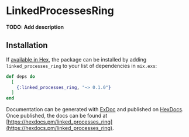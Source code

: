 # LinkedProcessesRing

**TODO: Add description**

## Installation

If [available in Hex](https://hex.pm/docs/publish), the package can be installed
by adding `linked_processes_ring` to your list of dependencies in `mix.exs`:

```elixir
def deps do
  [
    {:linked_processes_ring, "~> 0.1.0"}
  ]
end
```

Documentation can be generated with [ExDoc](https://github.com/elixir-lang/ex_doc)
and published on [HexDocs](https://hexdocs.pm). Once published, the docs can
be found at [https://hexdocs.pm/linked_processes_ring](https://hexdocs.pm/linked_processes_ring).

